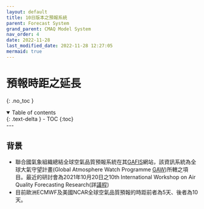 ```yaml
---
layout: default
title: 10日版本之預報系統
parent: Forecast System
grand_parent: CMAQ Model System
nav_order: 4
date: 2022-11-28
last_modified_date: 2022-11-28 12:27:05
mermaid: true
---
```


# 預報時距之延長

{: .no_toc }

<details open markdown="block">
  <summary>
    Table of contents
  </summary>
  {: .text-delta }
- TOC
{:toc}
</details>
---

## 背景

- 聯合國氣象組織總結全球空氣品質預報系統在其[GAFIS][GAFIS]網站，該資訊系統為全球大氣守望計畫(Global Atmosphere Watch Programme [GAW][GAW])所轄之項目。最近的研討會為2021年10月20日之10th International Workshop on Air Quality Forecasting Research(詳[議程](https://congresos.cuaieed.unam.mx/event/5/attachments/2/25/IWAQFR10_AGENDA%20%2810-16-21%29.pdf))
- 目前歐洲ECMWF及美國NCAR全球空氣品質預報的時距前者為5天、後者為10天。

[GAFIS]: <https://community.wmo.int/activity-areas/gaw/science-for-services/gafis> "Global Air Quality Forecasting and Information System (GAFIS)"
[GAW]: <https://community.wmo.int/activity-areas/gaw> "Global Atmosphere Watch Programme (GAW)"
